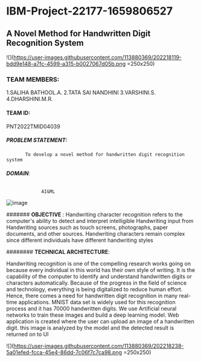 # IBM-Project-22177-1659806527

## **A Novel Method for Handwritten Digit Recognition System**




![](https://user-images.githubusercontent.com/113880369/202218119-bdd9e148-a7fc-4599-a315-b0027067d05b.png =250x250)

### **TEAM MEMBERS**:
1.SALIHA BATHOOL.A.
2.TATA SAI NANDHINI
3.VARSHINI.S.
4.DHARSHINI.M.R.

#### **TEAM ID:**
PNT2022TMID04039





##### **PROBLEM STATEMENT**: 
           To develop a novel method for handwritten digit recognition system



###### **DOMAIN**:
                 AI&ML





![image](https://user-images.githubusercontent.com/113880369/202216231-83f2cc4c-a5ad-4ba5-9204-babdd3bd49dc.png)






####### **OBJECTIVE** :
Handwriting character recognition refers to the computer's ability to detect and interpret intelligible Handwriting input from Handwriting sources such as touch screens, photographs, paper documents, and other sources. Handwriting characters remain complex since different individuals have different handwriting styles




######## **TECHNICAL ARCHITECTURE**:




Handwriting recognition is one of the compelling research works going on because every individual in this world has their own style of writing. It is the capability of the computer to identify and understand handwritten digits or characters automatically. Because of the progress in the field of science and technology, everything is being digitalized to reduce human effort. Hence, there comes a need for handwritten digit recognition in many real-time applications. MNIST data set is widely used for this recognition process and it has 70000 handwritten digits. We use Artificial neural networks to train these images and build a deep learning model. Web application is created where the user can upload an image of a handwritten digit. this image is analyzed by the model and the detected result is returned on to UI








![](https://user-images.githubusercontent.com/113880369/202218238-5a01efed-fcca-45e4-86dd-7c06f7c7ca98.png =250x250)


